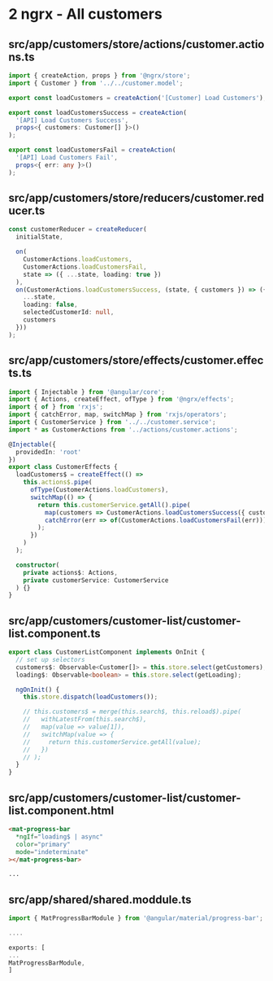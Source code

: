 # 2 ngrx - All customers

## src/app/customers/store/actions/customer.actions.ts

```ts
import { createAction, props } from '@ngrx/store';
import { Customer } from '../../customer.model';

export const loadCustomers = createAction('[Customer] Load Customers');

export const loadCustomersSuccess = createAction(
  '[API] Load Customers Success',
  props<{ customers: Customer[] }>()
);

export const loadCustomersFail = createAction(
  '[API] Load Customers Fail',
  props<{ err: any }>()
);
```

## src/app/customers/store/reducers/customer.reducer.ts

```ts
const customerReducer = createReducer(
  initialState,

  on(
    CustomerActions.loadCustomers,
    CustomerActions.loadCustomersFail,
    state => ({ ...state, loading: true })
  ),
  on(CustomerActions.loadCustomersSuccess, (state, { customers }) => ({
    ...state,
    loading: false,
    selectedCustomerId: null,
    customers
  }))
);
```

## src/app/customers/store/effects/customer.effects.ts

```ts
import { Injectable } from '@angular/core';
import { Actions, createEffect, ofType } from '@ngrx/effects';
import { of } from 'rxjs';
import { catchError, map, switchMap } from 'rxjs/operators';
import { CustomerService } from '../../customer.service';
import * as CustomerActions from '../actions/customer.actions';

@Injectable({
  providedIn: 'root'
})
export class CustomerEffects {
  loadCustomers$ = createEffect(() =>
    this.actions$.pipe(
      ofType(CustomerActions.loadCustomers),
      switchMap(() => {
        return this.customerService.getAll().pipe(
          map(customers => CustomerActions.loadCustomersSuccess({ customers })),
          catchError(err => of(CustomerActions.loadCustomersFail(err)))
        );
      })
    )
  );

  constructor(
    private actions$: Actions,
    private customerService: CustomerService
  ) {}
}
```

## src/app/customers/customer-list/customer-list.component.ts

```ts
export class CustomerListComponent implements OnInit {
  // set up selectors
  customers$: Observable<Customer[]> = this.store.select(getCustomers);
  loading$: Observable<boolean> = this.store.select(getLoading);

  ngOnInit() {
    this.store.dispatch(loadCustomers());

    // this.customers$ = merge(this.search$, this.reload$).pipe(
    //   withLatestFrom(this.search$),
    //   map(value => value[1]),
    //   switchMap(value => {
    //     return this.customerService.getAll(value);
    //   })
    // );
  }
}
```

## src/app/customers/customer-list/customer-list.component.html

```html
<mat-progress-bar
  *ngIf="loading$ | async"
  color="primary"
  mode="indeterminate"
></mat-progress-bar>

...
```

## src/app/shared/shared.moddule.ts

```ts
import { MatProgressBarModule } from '@angular/material/progress-bar';

....

exports: [
...
MatProgressBarModule,
]

```
